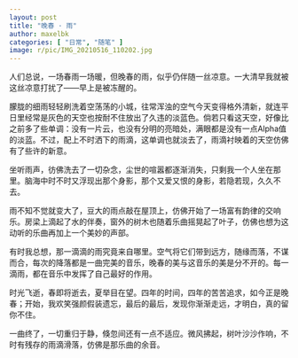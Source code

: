 ```yaml
---
layout: post
title: "晚春 · 雨"
author: maxelbk
categories: [ "日常", "随笔" ]
image: r/pic/IMG_20210516_110202.jpg
---
```


人们总说，一场春雨一场暖，但晚春的雨，似乎仍伴随一丝凉意。一大清早我就被这丝凉意打扰了——早上是被冻醒的。

朦胧的细雨轻轻刷洗着空荡荡的小城，往常浑浊的空气今天变得格外清新，就连平日里经常是灰色的天空也按耐不住放出了久违的淡蓝色。倘若只看这天空，好像比之前多了些单调：没有一片云，也没有分明的亮暗处，满眼都是没有一点Alpha值的淡蓝。不过，配上不时洒下的雨滴，这单调也就淡去了，雨滴衬映着的天空仿佛有了些许的新意。

坐听雨声，彷佛洗去了一切杂念，尘世的喧嚣都逐渐消失，只剩我一个人坐在那里。脑海中时不时又浮现出那个身影，那个又爱又恨的身影，若隐若现，久久不去。

雨不知不觉就变大了，豆大的雨点敲在屋顶上，仿佛开始了一场富有韵律的交响乐。房梁上滴起了水的伴奏，窗外的树木也随着乐曲摇晃起了叶子，仿佛也想为这动听的乐曲再加上一个美妙的声部。

有时我总想，那一滴滴的雨究竟来自哪里。空气将它们带到远方，随缘而落，不谋而合，每次的降落都是一曲完美的音乐，晚春的美与这音乐的美是分不开的。每一滴雨，都在音乐中发挥了自己最好的作用。

时光飞逝，春即将逝去，夏举目在望。四年的时间，四年的苦苦追求，如今正是晚春；开始，我欢笑强颜假装遗忘，最后的最后，发现你渐渐走远，才明白，真的留你不住。

一曲终了，一切重归于静，倏忽间还有一点不适应。微风拂起，树叶沙沙作响，不时有残存的雨滴滑落，仿佛是那乐曲的余音。
